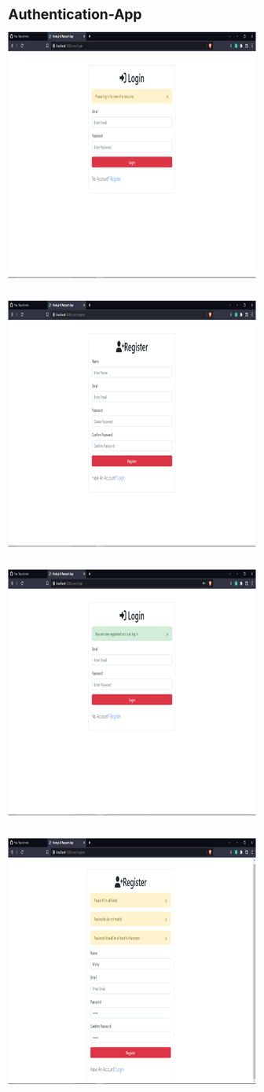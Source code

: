 # Authentication-App

<img src="https://github.com/Malay-Chaudhari/Authentication-App/blob/master/images/authentication.png" width=825px height=500px>
<pre>

</pre>
<img src="https://github.com/Malay-Chaudhari/Authentication-App/blob/master/images/register.png" width=825px height=500px>

<pre>

</pre>
<img src="https://github.com/Malay-Chaudhari/Authentication-App/blob/master/images/login.png" width=825px height=500px>

<pre>

</pre>
<img src="https://github.com/Malay-Chaudhari/Authentication-App/blob/master/images/condition_check.png" width=825px height=500px>
